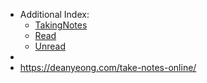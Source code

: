 - Additional Index:
    - [TakingNotes](<../TakingNotes.md>) 
    - [Read](<../Read.md>) 
    - [Unread](<../Unread.md>)
- 
- https://deanyeong.com/take-notes-online/

